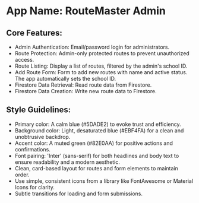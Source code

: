 # **App Name**: RouteMaster Admin

## Core Features:

- Admin Authentication: Email/password login for administrators.
- Route Protection: Admin-only protected routes to prevent unauthorized access.
- Route Listing: Display a list of routes, filtered by the admin's school ID.
- Add Route Form: Form to add new routes with name and active status. The app automatically sets the school ID.
- Firestore Data Retrieval: Read route data from Firestore.
- Firestore Data Creation: Write new route data to Firestore.

## Style Guidelines:

- Primary color: A calm blue (#5DADE2) to evoke trust and efficiency.
- Background color: Light, desaturated blue (#EBF4FA) for a clean and unobtrusive backdrop.
- Accent color: A muted green (#82E0AA) for positive actions and confirmations.
- Font pairing: 'Inter' (sans-serif) for both headlines and body text to ensure readability and a modern aesthetic.
- Clean, card-based layout for routes and form elements to maintain order.
- Use simple, consistent icons from a library like FontAwesome or Material Icons for clarity.
- Subtle transitions for loading and form submissions.